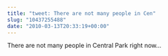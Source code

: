 ```yaml
---
title: "tweet: There are not many people in Cen"
slug: "10437255488"
date: "2010-03-13T20:33:19+00:00"
---
```

There are not many people in Central Park right now...